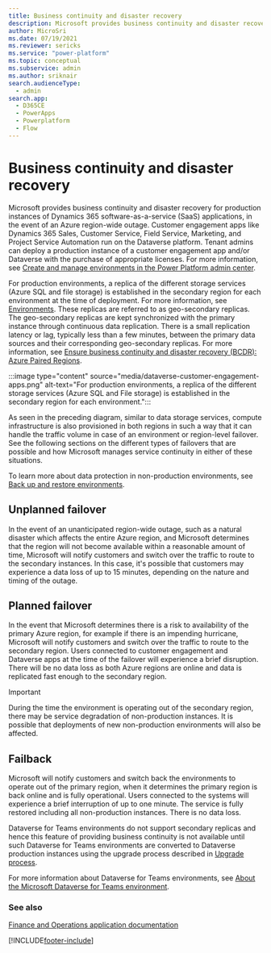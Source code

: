 ```yaml
---
title: Business continuity and disaster recovery
description: Microsoft provides business continuity and disaster recovery for production instances of Dynamics 365 SaaS applications, in the event of an Azure region-wide outage. 
author: MicroSri
ms.date: 07/19/2021
ms.reviewer: sericks
ms.service: "power-platform"
ms.topic: conceptual
ms.subservice: admin
ms.author: sriknair
search.audienceType: 
  - admin
search.app:
  - D365CE
  - PowerApps
  - Powerplatform
  - Flow
---
```


# Business continuity and disaster recovery

Microsoft provides business continuity and disaster recovery for production instances of Dynamics 365 software-as-a-service (SaaS) applications, in the event of an Azure region-wide outage. Customer engagement apps like  Dynamics 365 Sales, Customer Service, Field Service, Marketing, and  Project Service Automation run on the Dataverse platform. Tenant admins can deploy a production instance of a customer engagement app and/or Dataverse with the purchase of appropriate licenses. For more information, see [Create and manage environments in the Power Platform admin center](create-environment.md).

For production environments, a replica of the different storage services (Azure SQL and file storage) is established in the secondary region for each environment at the time of deployment. For more information, see [Environments](environments-overview.md). These replicas are referred to as geo-secondary replicas. The geo-secondary replicas are kept synchronized with the primary instance through continuous data replication. There is a small replication latency or lag, typically less than a few minutes, between the primary data sources and their corresponding geo-secondary replicas. For more information, see [Ensure business continuity and disaster recovery (BCDR): Azure Paired Regions](/azure/best-practices-availability-paired-regions).

:::image type="content" source="media/dataverse-customer-engagement-apps.png" alt-text="For production environments, a replica of the different storage services (Azure SQL and File storage) is established in the secondary region for each environment.":::

As seen in the preceding diagram, similar to data storage services, compute infrastructure is also provisioned in both regions in such a way that it can handle the traffic volume in case of an environment or region-level failover. See the following sections on the different types of failovers that are possible and how Microsoft manages service continuity in either of these situations.

To learn more about data protection in non-production environments, see [Back up and restore environments](backup-restore-environments.md).

## Unplanned failover
In the event of an unanticipated region-wide outage, such as a natural disaster which affects the entire Azure region, and Microsoft determines that the region will not become available within a reasonable amount of time, Microsoft will notify customers and switch over the traffic to route to the secondary instances. In this case, it's possible that customers may experience a data loss of up to 15 minutes, depending on the nature and timing of the outage. 

## Planned failover
In the event that Microsoft determines there is a risk to availability of the primary Azure region, for example if there is an impending hurricane, Microsoft will notify customers and switch over the traffic to route to the secondary region. Users connected to customer engagement and Dataverse apps at the time of the failover will experience a brief disruption. There will be no data loss as both Azure regions are online and data is replicated fast enough to the secondary region.

> [!IMPORTANT]
> During the time the environment is operating out of the secondary region, there may be service degradation of non-production instances. It is possible that deployments of new non-production environments will also be affected.

## Failback
Microsoft will notify customers and switch back the environments to operate out of the primary region, when it determines the primary region is back online and is fully operational. Users connected to the systems will experience a brief interruption of up to one minute. The service is fully restored including all non-production instances. There is no data loss.

Dataverse for Teams environments do not support secondary replicas and hence this feature of providing business continuity is not available until such Dataverse for Teams environments are converted to Dataverse production instances using the upgrade process described in [Upgrade process](about-teams-environment.md#upgrade-process).

For more information about Dataverse for Teams environments, see [About the Microsoft Dataverse for Teams environment](about-teams-environment.md).

### See also
[Finance and Operations application documentation](/dynamics365/fin-ops-core/fin-ops/)


[!INCLUDE[footer-include](../includes/footer-banner.md)]
